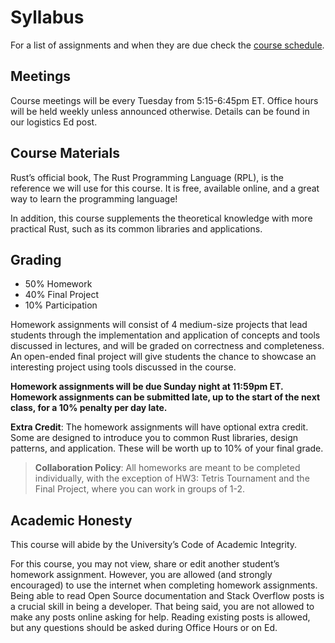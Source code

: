 # Syllabus


For a list of assignments and when they are due check the [course schedule](./schedule.md).

## Meetings
Course meetings will be every Tuesday from 5:15-6:45pm ET. Office hours will be held weekly unless announced otherwise. Details can be found in our logistics Ed post.

## Course Materials
Rust’s official book, The Rust Programming Language (RPL), is the reference we will use for this course. It is free, available online, and a great way to learn the programming language!

In addition, this course supplements the theoretical knowledge with more practical Rust, such as its common libraries and applications.

## Grading
- 50% Homework
- 40% Final Project
- 10% Participation

Homework assignments will consist of 4 medium-size projects that lead students through the implementation and application of concepts and tools discussed in lectures, and will be graded on correctness and completeness. An open-ended final project will give students the chance to showcase an interesting project using tools discussed in the course.

**Homework assignments will be due Sunday night at 11:59pm ET. Homework assignments can be submitted late, up to the start of the next class, for a 10% penalty per day late.**

**Extra Credit**: The homework assignments will have optional extra credit. Some are designed to introduce you to common Rust libraries, design patterns, and application. These will be worth up to 10% of your final grade.

> **Collaboration Policy**: All homeworks are meant to be completed individually, with the exception of HW3: Tetris Tournament and the Final Project, where you can work in groups of 1-2.

## Academic Honesty
This course will abide by the University’s Code of Academic Integrity.

For this course, you may not view, share or edit another student’s homework assignment. However, you are allowed (and strongly encouraged) to use the internet when completing homework assignments. Being able to read Open Source documentation and Stack Overflow posts is a crucial skill in being a developer. That being said, you are not allowed to make any posts online asking for help. Reading existing posts is allowed, but any questions should be asked during Office Hours or on Ed.


